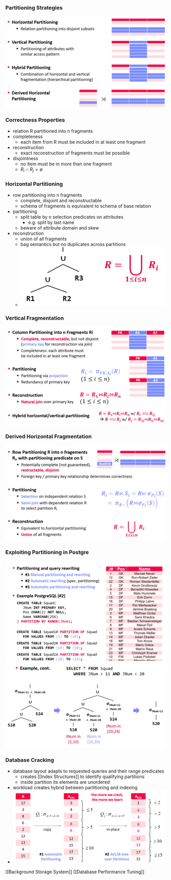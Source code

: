 ### Partitioning Strategies
![](Pasted%20image%2020220507104748.png)

### Correctness Properties
+ relation R partitioned into n fragments
+ completeness
	+ each item from R must be included in at least one fragment
+ reconstruction
	+ exact reconstruction of fragments must be possible
+ disjointness
	+ no item must be in more than one fragment
	+ $R_i∩R_j=∅$

### Horizontal Partitioning
+ row partitioning into n fragments
	+ complete, disjoint and reconstructable
	+ schema of fragments is equivalent to schema of base relation
+ partitioning
	+ split table by n selection predicates on attributes
		+ e.g. split by last name
	+ beware of attribute domain and skew	
+ reconstruction
	+ union of all fragments
	+ bag semantics but no duplicates across partitions
	+ ![](Pasted%20image%2020220507105522.png)

### Vertical Fragmentation
![](Pasted%20image%2020220507105737.png)

### Derived Horizontal Fragmentation
![](Pasted%20image%2020220507105901.png)

### Exploiting Partitioning in Postgre
![](Pasted%20image%2020220507112231.png)
![](Pasted%20image%2020220507112555.png)

### Database Cracking
+ database layout adapts to requested queries and their range predicates
	+ creates [[Index Structures]] to identify qualifying partitions
	+ inside partition its elements are unordered
+ workload creates hybrid between partitioning and indexing
+ ![](Pasted%20image%2020220507112812.png)

[[Background Storage System]] [[Database Performance Tuning]]